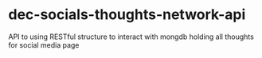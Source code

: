 # dec-socials-thoughts-network-api
API to using RESTful structure to interact with mongdb holding all thoughts for social media page
